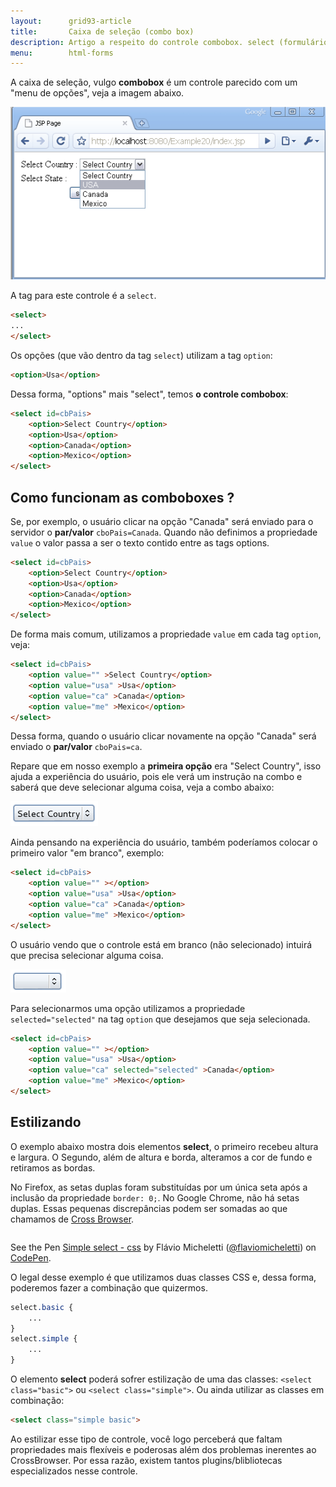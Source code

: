 ```yaml
---
layout:      grid93-article
title:       Caixa de seleção (combo box)
description: Artigo a respeito do controle combobox. select (formulário web) - HTML e CSS
menu:        html-forms
---
```


A caixa de seleção, vulgo __combobox__ é um controle parecido com um "menu de opções", veja a imagem abaixo.

![Ilustração de um campo combobox ](select.gif "Ilustração de um campo combobox")

A tag para este controle é a `select`.

```html
<select>
...
</select>
```

Os opções (que vão dentro da tag `select`) utilizam a tag `option`:

```html
<option>Usa</option>
```

Dessa forma, "options" mais "select", temos __o controle combobox__:

```html
<select id=cbPais>
    <option>Select Country</option>
    <option>Usa</option>
    <option>Canada</option>
    <option>Mexico</option>
</select>
```




Como funcionam as comboboxes ?
---

Se, por exemplo, o usuário clicar na opção "Canada" será enviado para o servidor o __par/valor__ `cboPais=Canada`.
Quando não definimos a propriedade `value` o valor passa a ser o texto contido entre as tags options.

```html
<select id=cbPais>
    <option>Select Country</option>
    <option>Usa</option>
    <option>Canada</option>
    <option>Mexico</option>
</select>
```


De forma mais comum, utilizamos a propriedade `value` em cada tag `option`, veja:

```html
<select id=cbPais>
    <option value="" >Select Country</option>
    <option value="usa" >Usa</option>
    <option value="ca" >Canada</option>
    <option value="me" >Mexico</option>
</select>
```

Dessa forma, quando o usuário clicar novamente na opção "Canada" será enviado o __par/valor__ `cboPais=ca`.

Repare que em nosso exemplo a __primeira opção__ era "Select Country", isso ajuda a experiência do usuário, pois ele
verá um instrução na combo e saberá que deve selecionar alguma coisa, veja a combo abaixo:

![](select-country.png)

Ainda pensando na experiência do usuário, também poderíamos colocar o primeiro valor "em branco", exemplo:

```html
<select id=cbPais>
    <option value="" ></option>
    <option value="usa" >Usa</option>
    <option value="ca" >Canada</option>
    <option value="me" >Mexico</option>
</select>
```

O usuário vendo que o controle está em branco (não selecionado) intuirá que precisa selecionar alguma coisa.

![](option-branco.png)

Para selecionarmos uma opção utilizamos a propriedade `selected="selected"` na tag `option` que desejamos que seja selecionada.

```html
<select id=cbPais>
    <option value="" ></option>
    <option value="usa" >Usa</option>
    <option value="ca" selected="selected" >Canada</option>
    <option value="me" >Mexico</option>
</select>
```


Estilizando
---

O exemplo abaixo mostra dois elementos __select__, o primeiro recebeu altura e largura. O Segundo, além de altura e
borda, alteramos a cor de fundo e retiramos as bordas.

No Firefox, as setas duplas foram substituídas por um única seta após a inclusão da propriedade `border: 0;`. No Google
Chrome, não há setas duplas. Essas pequenas discrepâncias podem ser somadas ao que chamamos de [Cross Browser]().

<div data-height="269" data-theme-id="2897" data-slug-hash="xbZyjY" data-default-tab="null" data-user="flaviomicheletti" class='codepen'><pre><code></code></pre>
<p>See the Pen <a href='http://codepen.io/flaviomicheletti/pen/xbZyjY/'>Simple select - css</a> by Flávio Micheletti (<a href='http://codepen.io/flaviomicheletti'>@flaviomicheletti</a>) on <a href='http://codepen.io'>CodePen</a>.</p>
</div><script async src="//assets.codepen.io/assets/embed/ei.js"></script>

O legal desse exemplo é que utilizamos duas classes CSS e, dessa forma, poderemos fazer a combinação que quizermos.

```css
select.basic {
    ...
}
select.simple {
    ...
}
```

O elemento __select__ poderá sofrer estilização de uma das classes: `<select class="basic">` ou `<select class="simple">`.
Ou ainda utilizar as classes em combinação:

```html
<select class="simple basic">
```

Ao estilizar esse tipo de controle, você logo perceberá que faltam propriedades mais flexíveis e poderosas além dos
problemas inerentes ao CrossBrowser. Por essa razão, existem tantos plugins/blibliotecas especializados nesse controle.